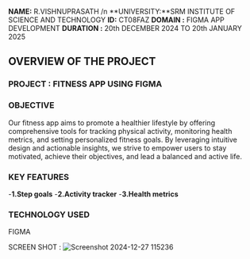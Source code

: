 **NAME:** R.VISHNUPRASATH /n
**UNIVERSITY:**SRM INSTITUTE OF SCIENCE AND TECHNOLOGY
**ID:** CT08FAZ
**DOMAIN :** FIGMA APP DEVELOPMENT
**DURATION :** 20th DECEMBER 2024 TO 20th JANUARY 2025

## OVERVIEW OF THE PROJECT
### PROJECT : FITNESS APP USING FIGMA

### OBJECTIVE
Our fitness app aims to promote a healthier lifestyle by offering comprehensive tools for tracking physical activity, monitoring health metrics, and setting personalized fitness goals. By leveraging intuitive design and actionable insights, we strive to empower users to stay motivated, achieve their objectives, and lead a balanced and active life.

### KEY FEATURES 
 -**1.Step goals**
 -**2.Activity tracker**
 -**3.Health metrics**

 ### TECHNOLOGY USED 

  FIGMA 

  SCREEN SHOT :
  ![Screenshot 2024-12-27 115236](https://github.com/user-attachments/assets/8b73e2fd-1480-4307-95df-6f259ef8eab2)

